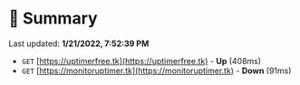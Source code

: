 # 📖 Summary
Last updated: **1/21/2022, 7:52:39 PM**

- `GET` [https://uptimerfree.tk](https://uptimerfree.tk) - **Up** (408ms)
- `GET` [https://monitoruptimer.tk](https://monitoruptimer.tk) - **Down** (91ms)
